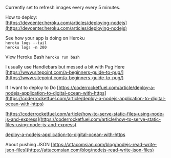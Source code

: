 
Currently set to refresh images every every 5 minutes.



How to deploy:  
[https://devcenter.heroku.com/articles/deploying-nodejs](https://devcenter.heroku.com/articles/deploying-nodejs)


See how your app is doing on Heroku  
`heroku logs --tail`  
`heroku logs -n 200`  

View Heroku Bash
`heroku run bash`

I usually use Handlebars but messed a bit with Pug Here
[https://www.sitepoint.com/a-beginners-guide-to-pug/](https://www.sitepoint.com/a-beginners-guide-to-pug/)


If I want to deploy to Do
[https://coderrocketfuel.com/article/deploy-a-nodejs-application-to-digital-ocean-with-https](https://coderrocketfuel.com/article/deploy-a-nodejs-application-to-digital-ocean-with-https)


[https://coderrocketfuel.com/article/how-to-serve-static-files-using-node-js-and-express](https://coderrocketfuel.com/article/how-to-serve-static-files-using-node-js-and-express)

[deploy-a-nodejs-application-to-digital-ocean-with-https](deploy-a-nodejs-application-to-digital-ocean-with-https)


About pushing JSON
[https://attacomsian.com/blog/nodejs-read-write-json-files](https://attacomsian.com/blog/nodejs-read-write-json-files)